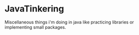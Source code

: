 # JavaTinkering
Miscellaneous things i'm doing in java like practicing libraries or implementing small packages.
